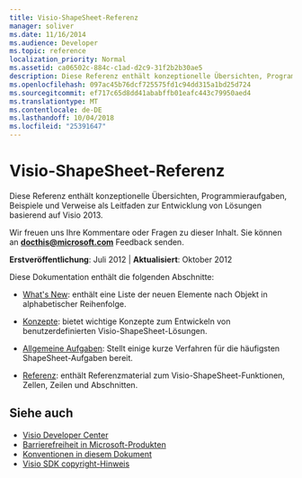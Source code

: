 ```yaml
---
title: Visio-ShapeSheet-Referenz
manager: soliver
ms.date: 11/16/2014
ms.audience: Developer
ms.topic: reference
localization_priority: Normal
ms.assetid: ca06502c-884c-c1ad-d2c9-31f2b2b30ae5
description: Diese Referenz enthält konzeptionelle Übersichten, Programmieraufgaben, Beispiele und Verweise als Leitfaden zur Entwicklung von Lösungen basierend auf Visio 2013.
ms.openlocfilehash: 097ac45b76dcf725575fd1c94dd315a1bd25d724
ms.sourcegitcommit: ef717c65d8dd41ababffb01eafc443c79950aed4
ms.translationtype: MT
ms.contentlocale: de-DE
ms.lasthandoff: 10/04/2018
ms.locfileid: "25391647"
---
```

# <a name="visio-shapesheet-reference"></a>Visio-ShapeSheet-Referenz

Diese Referenz enthält konzeptionelle Übersichten, Programmieraufgaben, Beispiele und Verweise als Leitfaden zur Entwicklung von Lösungen basierend auf Visio 2013.
  
Wir freuen uns Ihre Kommentare oder Fragen zu dieser Inhalt. Sie können an **[docthis@microsoft.com](mailto:docthis@microsoft.com)** Feedback senden. 
  
 **Erstveröffentlichung**: Juli 2012 | **Aktualisiert**: Oktober 2012
  
Diese Dokumentation enthält die folgenden Abschnitte:
  
- [What's New](what-s-new-for-visio-shapesheet-developers.md): enthält eine Liste der neuen Elemente nach Objekt in alphabetischer Reihenfolge.
    
- [Konzepte](concepts-visio-shapesheet.md): bietet wichtige Konzepte zum Entwickeln von benutzerdefinierten Visio-ShapeSheet-Lösungen.
    
- [Allgemeine Aufgaben](common-tasks-visio-shapesheet.md): Stellt einige kurze Verfahren für die häufigsten ShapeSheet-Aufgaben bereit.
    
- [Referenz](reference-visio-shapesheet.md): enthält Referenzmaterial zum Visio-ShapeSheet-Funktionen, Zellen, Zeilen und Abschnitten.
    
## <a name="see-also"></a>Siehe auch

- [Visio Developer Center](https://msdn.microsoft.com/office/aa905478.aspx)    
- [Barrierefreiheit in Microsoft-Produkten](https://www.microsoft.com/enable/products/default.aspx)    
- [Konventionen in diesem Dokument](https://msdn.microsoft.com/office/aa905365.aspx)   
- [Visio SDK copyright-Hinweis](visio-sdk-copyright-notice.md)

    

